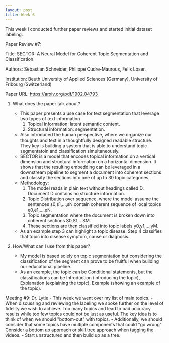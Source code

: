 ```yaml
---
layout: post
title: Week 6
---
```


This week I conducted further paper reviews and started initial dataset labeling.

Paper Review #7:

Title: SECTOR: A Neural Model for Coherent Topic Segmentation and Classification

Authors: Sebastian Schneider, Philippe Cudre-Mauroux, Felix Loser.

Institution: Beuth University of Applied Sciences (Germany), University of Fribourg (Switzerland)

Paper URL: https://arxiv.org/pdf/1902.04793

1. What does the paper talk about?
    - This paper presents a use case for text segmentation that leverage two types of text information
        1. Topical information: latent semantic content.
        2. Structural information: segmentation.
    - Also introduced the human perspective, where we organize our thoughts and text in a thoughtfully designed readable structure. They key is building a system that is able to understand topic segmentatoin and classification simultaneously.
    - SECTOR is a model that encodes topical information on a vertical dimension and structural information on a horizontal dimension. It shows that the resulting embedding can be leveraged in a downstream pipeline to segment a document into coherent sections and classify the sections into one of up to 30 topic categories.
    - Methodology:
        1. The model reads in plain text without headings called D. Document D contains no structure information.
        2. Topic Distribution over sequence, where the model assume the sentences s0,s1,...,sN contain coherent sequence of local topics e0,e1,...,eN. 
        3. Topic segmentation where the document is broken down into coherent sections S0,S1,...SM.
        4. These sections are then classified into topic labels y0,y1,...,yM.
    - As an example step 3 can highlight a topic disease. Step 4 classifies that topic into disease symptom, cause or diagnosis.

2. How/What can I use from this paper?
    - My model is based solely on topic segmentation but considering the classification of the segment can prove to be fruitful when building our educational pipeline. 
    - As an example, the topic can be Conditional statements, but the classifications can be Introduction (introducing the topic), Explanation (explaining the topic), Example (showing an example of the topic).

Meeting #9: Dr. Lytle
    - This week we went over my list of main topics.
    - When discussing and reviewing the labeling we spoke further on the level of fidelity we wish to achieve. Too many topics and lead to bad accuracy results while too few topics could not be just as useful. The key idea is to think of when we should "bottom-out" with topics.
    - Additionally, we should consider that some topics have multiple components that could "go wrong". Consider a bottom up approach or skill tree approach when tagging the videos.
    - Start unstructured and then build up as a tree.